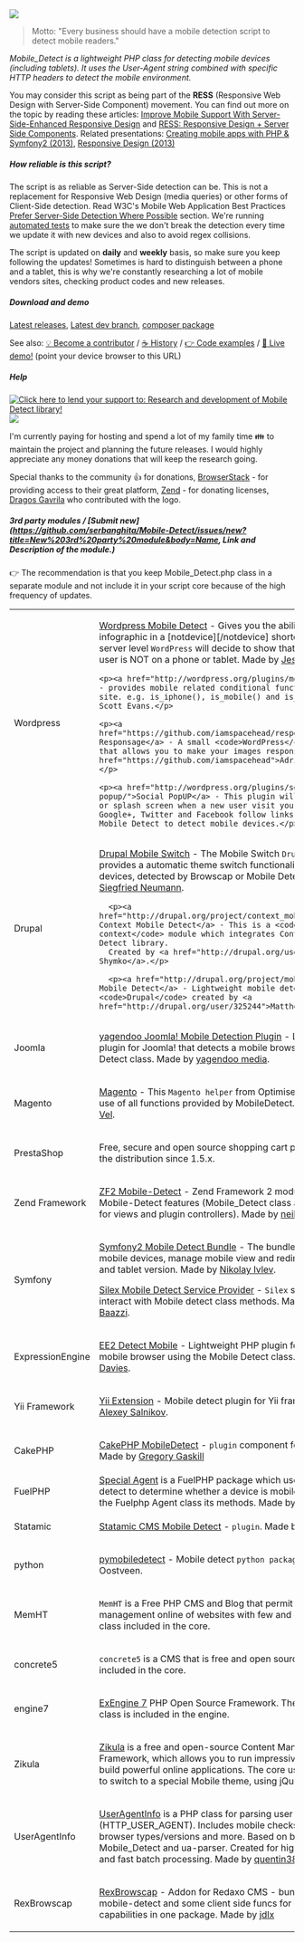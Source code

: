 <img src="http://demo.mobiledetect.net/logo-github.png">

> Motto: "Every business should have a mobile detection script to detect mobile readers."

<i>Mobile_Detect is a lightweight PHP class for detecting mobile devices (including tablets).
It uses the User-Agent string combined with specific HTTP headers to detect the mobile environment.</i>

You may consider this script as being part of the <b>RESS</b> (Responsive Web Design with Server-Side Component) movement. You can find out more on the topic by reading these articles: <a href="http://mobile.smashingmagazine.com/2013/04/09/improve-mobile-support-with-server-side-enhanced-responsive-design/">Improve Mobile Support With Server-Side-Enhanced Responsive Design</a> and <a href="http://www.lukew.com/ff/entry.asp?1392">RESS: Responsive Design + Server Side Components</a>. Related presentations: <a href="http://www.slideshare.net/pgodel/creating-mobile-apps-with-php-symfony2">Creating mobile apps with PHP &amp; Symfony2 (2013)</a>, <a href="http://www.w3.org/2013/Talks/responsive-design.pdf">Responsive Design (2013)</a>

##### How reliable is this script?

The script is as reliable as Server-Side detection can be. This is not a replacement for Responsive Web Design (media queries)
or other forms of Client-Side detection. Read W3C's Mobile Web Application Best Practices [Prefer Server-Side Detection Where Possible](http://www.w3.org/TR/mwabp/#bp-devcap-detection) section.
We're running [automated tests](./tests) to make sure the we don't break the detection every time we update it with new devices and also to avoid regex collisions.

The script is updated on <b>daily</b> and <b>weekly</b> basis, so make sure you keep following the updates!
Sometimes is hard to distinguish between a phone and a tablet, this is why we're constantly researching a lot of mobile vendors sites, checking product codes and new releases.

##### Download and demo

<a href="https://github.com/serbanghita/Mobile-Detect/tags">Latest releases</a>, <a href="https://github.com/serbanghita/Mobile-Detect/blob/devel/Mobile_Detect.php">Latest dev branch</a>, <a href="https://packagist.org/packages/mobiledetect/mobiledetectlib">composer package</a>

See also: <a href="https://github.com/serbanghita/Mobile-Detect/wiki/Become-a-contributor">:bulb: Become a contributor</a> / <a href="https://github.com/serbanghita/Mobile-Detect/wiki/History">:coffee: History</a> / <a href="https://github.com/serbanghita/Mobile-Detect/wiki/Code-examples">:point_right: Code examples</a> / 
<a href="http://is.gd/mobiletest">:iphone: Live demo!</a> (point your device browser to this URL)

##### Help

<a href="http://pledgie.com/campaigns/21856"><img alt='Click here to lend your support to: Research and development of Mobile Detect library!' src='http://www.pledgie.com/campaigns/21856.png?skin_name=chrome' border='0' /></a>
<a href="https://www.paypal.com/cgi-bin/webscr?cmd=_donations&business=mobiledetectlib%40gmail%2ecom&lc=US&item_name=Mobile%20Detect&currency_code=USD&bn=PP%2dDonationsBF%3abtn_donate_SM%2egif%3aNonHosted"><img src="https://www.paypalobjects.com/en_US/i/btn/btn_donate_SM.gif" border="0"></a>

I'm currently paying for hosting and spend a lot of my family time :family: to maintain the project and planning the future releases.
I would highly appreciate any money donations that will keep the research going.

Special thanks to the community :+1: for donations, [BrowserStack](http://browserstack.com) - for providing access to their great platform, [Zend](http://zend.com) - for donating licenses, [Dragos Gavrila](https://twitter.com/grafician) who contributed with the logo.

##### 3rd party modules / [Submit new](https://github.com/serbanghita/Mobile-Detect/issues/new?title=New%203rd%20party%20module&body=Name, Link and Description of the module.)

:point_right: The recommendation is that you keep Mobile_Detect.php class in a separate module and not include it in your script core because of the high frequency of updates.

<table>

<tr>
  <td>Wordpress</td>
  <td>
    <p><a href="http://wordpress.org/extend/plugins/wp-mobile-detect/">Wordpress Mobile Detect</a> - Gives you the ability to wrap that infographic in a [notdevice][/notdevice] shortcode so at the server level <code>WordPress</code> will decide to show that content only if the user is NOT on a phone or tablet. Made by <a href="http://profiles.wordpress.org/professor44/">Jesse Friedman</a>.</p>

    <p><a href="http://wordpress.org/plugins/mobble/">mobble</a> - provides mobile related conditional functions for your site. e.g. is_iphone(), is_mobile() and is_tablet(). Made by Scott Evans.</p>

    <p><a href="https://github.com/iamspacehead/responsage">Wordpress Responsage</a> - A small <code>WordPress</code> theme plugin that allows you to make your images responsive. Made by <a href="https://github.com/iamspacehead">Adrian Ciaschetti</a>.</p>

    <p><a href="http://wordpress.org/plugins/social-popup/">Social PopUP</a> - This plugin will display a popup or splash screen when a new user visit your site showing a Google+, Twitter and Facebook follow links. It uses Mobile_Detect to detect mobile devices.</p>
  </td>
</tr>

<tr>
  <td>Drupal</td>
  <td>
    <p><a href="http://drupal.org/project/mobile_switch">Drupal Mobile Switch</a> - The Mobile Switch <code>Drupal</code> module provides a automatic theme switch functionality for mobile devices,
    detected by Browscap or Mobile Detect. Made by <a href="http://drupal.org/user/45267">Siegfried Neumann</a>.</p>

      <p><a href="http://drupal.org/project/context_mobile_detect">Drupal Context Mobile Detect</a> - This is a <code>Drupal context</code> module which integrates Context and PHP Mobile Detect library.
      Created by <a href="http://drupal.org/user/432492">Artem Shymko</a>.</p>

      <p><a href="http://drupal.org/project/mobile_detect">Drupal Mobile Detect</a> - Lightweight mobile detect module for <code>Drupal</code> created by <a href="http://drupal.org/user/325244">Matthew Donadio</a></p>
  </td>
</tr>

  <tr>
    <td>Joomla</td>
    <td><p><a href="http://www.yagendoo.com/en/blog/free-mobile-detection-plugin-for-joomla.html">yagendoo Joomla! Mobile Detection Plugin</a> - Lightweight PHP plugin for Joomla! that detects a mobile browser using the Mobile Detect class. Made by <a href="http://www.yagendoo.com/">yagendoo media</a>.</p></td>
 </tr>

 <tr>
     <td>Magento</td>
     <td><p><a href="http://www.magentocommerce.com/magento-connect/catalog/product/view/id/16835/">Magento</a> - This <code>Magento helper</code> from Optimise Web enables the use of all functions provided by MobileDetect.net.
     Made by <a href="http://www.kathirvel.com">Kathir Vel</a>.</p></td>
 </tr>

 <tr>
  <td>PrestaShop</td>
  <td><p>Free, secure and open source shopping cart platform. Included in the distribution since 1.5.x.</p></td>
 </tr>

 <tr>
  <td>Zend Framework</td>
  <td><p><a href="https://github.com/neilime/zf2-mobile-detect.git">ZF2 Mobile-Detect</a> - Zend Framework 2 module that provides Mobile-Detect features (Mobile_Detect class as a service, helper for views and plugin controllers). Made by <a href="https://github.com/neilime">neilime</a></p></td>
 </tr>

  <tr>
    <td>Symfony</td>
    <td><p><a href="https://github.com/suncat2000/MobileDetectBundle">Symfony2 Mobile Detect Bundle</a> - The bundle for detecting mobile devices, manage mobile view and redirect to the mobile and tablet version.
        Made by <a href="https://github.com/suncat2000">Nikolay Ivlev</a>.</p>
        <p><a href="https://github.com/jbinfo/MobileDetectServiceProvider">Silex Mobile Detect Service Provider</a> - <code>Silex</code> service provider to interact with Mobile detect class methods. Made by <a href="https://github.com/jbinfo">Lhassan Baazzi</a>.</p>
     </td>
  </tr>

  <tr>
    <td>ExpressionEngine</td>
    <td><p><a href="https://github.com/garethtdavies/detect-mobile">EE2 Detect Mobile</a> - Lightweight PHP plugin for <code>EE2</code> that detects a mobile browser using the Mobile Detect class. Made by <a href="https://github.com/garethtdavies">Gareth Davies</a>.</p></td>
 </tr>

 <tr>
  <td>Yii Framework</td>
  <td><p><a href="https://github.com/iamsalnikov/MobileDetect">Yii Extension</a> - Mobile detect plugin for Yii framework. Made by <a href="https://github.com/iamsalnikov">Alexey Salnikov</a>.</p></td>
 </tr>

<tr>
    <td>CakePHP</td>
    <td><p><a href="https://github.com/chronon/CakePHP-MobileDetectComponent-Plugin">CakePHP MobileDetect</a> - <code>plugin</code> component for <code>CakePHP</code> 2.x. Made by <a href="https://github.com/chronon">Gregory Gaskill</a></p></td>
</tr>

<tr>
    <td>FuelPHP</td>
    <td><a href="https://github.com/rob-bar/special_agent">Special Agent</a> is a FuelPHP package which uses php-mobile-detect to determine whether a device is mobile or not.
It overrides the Fuelphp Agent class its methods. Made by <a href="https://github.com/rob-bar">Robbie Bardjin</a>.</td>
</tr>

<tr>
  <td>Statamic</td>
  <td><p><a href="https://github.com/sergeifilippov/statamic-mobile-detect">Statamic CMS Mobile Detect</a> - <code>plugin</code>. Made by <a href="https://github.com/sergeifilippov">Sergei Filippov</a>.</p></td>
</tr>

 <tr>
      <td>python</td>
      <td><p><a href="http://pypi.python.org/pypi/pymobiledetect">pymobiledetect</a> - Mobile detect <code>python package</code>. Made by Bas van Oostveen.</p></td>
 </tr>

 <tr>
    <td>MemHT</td>
    <td><p><code>MemHT</code> is a Free PHP CMS and Blog that permit the creation and the management online of websites with few and easy steps. Has the class included in the core.</p></td>
 </tr>

 <tr>
  <td>concrete5</td>
  <td><p><code>concrete5</code> is a CMS that is free and open source. The library is included in the core.</p></td>
 </tr>

 <tr>
  <td>engine7</td>
  <td><p><a href="https://github.com/gchiappe/exengine7">ExEngine 7</a> PHP Open Source Framework. The Mobile_Detect class is included in the engine.</p></td>
 </tr>

 <tr>
  <td>Zikula</td>
  <td><p><a href="http://zikula.org/">Zikula</a> is a free and open-source Content Management Framework, which allows you to run impressive websites and build powerful online applications. The core uses Mobile-Detect to switch to a special Mobile theme, using jQueryMobile</p></td>
 </tr>

<tr>
    <td>UserAgentInfo</td>
    <td><p><a href="https://github.com/quentin389/UserAgentInfo">UserAgentInfo</a> is a PHP class for parsing user agent strings (HTTP_USER_AGENT). Includes mobile checks, bot checks, browser types/versions and more.
Based on browscap, Mobile_Detect and ua-parser. Created for high traffic websites and fast batch processing. Made by <a href="https://github.com/quentin389">quentin389</a></p></td>
</tr>

<tr>
<td>RexBrowscap</td>
<td><p><a href="https://github.com/jdlx/_rex_browscap">RexBrowscap</a> - Addon for Redaxo CMS - bundles phpbrowscap, mobile-detect and some client side funcs for detecting UA capabilities in one package. Made by <a href="https://github.com/jdlx">jdlx</a></p></td>
</tr>

</table>
